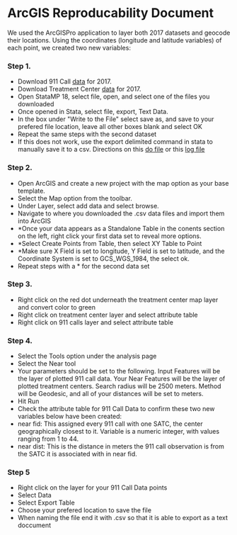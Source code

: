# ArcGIS Reproducability Document
We used the ArcGISPro application to layer both 2017 datasets and geocode their locations. Using
the coordinates (longitude and latitude variables) of each point, we created two new variables:
### Step 1. 
- Download 911 Call [data](https://github.com/ecn310/course-project-zipcentercrime/blob/main/Data%20by%20year/911%20call%20data%20by%20year/2017_911_call_data_access.md) for 2017.
- Download Treatment Center [data](https://github.com/ecn310/course-project-zipcentercrime/blob/main/Data%20by%20year/Treatment%20center%20data%20by%20year/2017_treatment_center_data.dta) for 2017.
- Open StataMP 18, select file, open, and select one of the files you downloaded
- Once opened in Stata, select file, export, Text Data.
- In the box under "Write to the File" select save as, and save to your prefered file location, leave all other boxes blank and select OK
- Repeat the same steps with the second dataset
- If this does not work, use the export delimited command in stata to manually save it to a csv. Directions on this [do file](https://sumailsyr-my.sharepoint.com/:u:/r/personal/sgortizh_syr_edu/Documents/Intro%20to%20Econ%20Research/GitHub/course-project-zipcentercrime/Data%20by%20year/Convert_datasets_to_csv.do?csf=1&web=1&e=8ODvER) or this [log file](https://sumailsyr-my.sharepoint.com/:u:/r/personal/sgortizh_syr_edu/Documents/Documents/GitHub/course-project-zipcentercrime/Data%20by%20year/2017_datasets.log?csf=1&web=1&e=Seke2J)

### Step 2.
- Open ArcGIS and create a new project with the map option as your base template.
- Select the Map option from the toolbar.
- Under Layer, select add data and select browse.
- Navigate to where you downloaded the .csv data files and import them into ArcGIS
- *Once your data appears as a Standalone Table in the conents section on the left, right click your first data set to reveal more options.
- *Select Create Points from Table, then select XY Table to Point
- *Make sure X Field is set to longitude, Y Field is set to latitude, and the Coordinate System is set to GCS_WGS_1984, the select ok.
- Repeat steps with a * for the second data set

### Step 3. 
- Right click on the red dot underneath the treatment center map layer and convert color to green
- Right click on treatment center layer and select attribute table
- Right click on 911 calls layer and select attribute table

### Step 4.
- Select the Tools option under the analysis page
- Select the Near tool
- Your parameters should be set to the following. Input Features will be the layer of plotted 911 call data. Your Near Features will be the layer of plotted treatment centers. Search radius will be 2500 meters. Method will be Geodesic, and all of your distances will be set to meters.
- Hit Run
- Check the attribute table for 911 Call Data to confirm these two new variables below have been created:
- near fid: This assigned every 911 call with one SATC, the center geographically closest to it.
Variable is a numeric integer, with values ranging from 1 to 44.
- near dist: This is the distance in meters the 911 call observation is from the SATC it is
associated with in near fid.

### Step 5
- Right click on the layer for your 911 Call Data points
- Select Data
- Select Export Table
- Choose your prefered location to save the file
- When naming the file end it with .csv so that it is able to export as a text doccument

